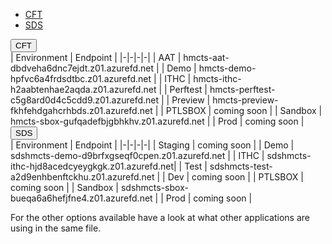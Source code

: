 <div class="platform-selector" id="front-door-endpoints-clusters" data-module="app-tabs">
  <ul class="app-tabs" role="tablist">
    <li class="app-tabs__item js-tabs__item js-tabs__item--open" role="presentation">
      <a href="#front-door-endpoints-cft" role="tab" aria-controls="front-door-endpoints-cft" aria-expanded="false">
        CFT
      </a>
    </li>
    <li class="app-tabs__item js-tabs__item app-tabs__item--current" role="presentation">
      <a href="#front-door-endpoints-sds" role="tab" aria-controls="front-door-endpoints-sds" aria-expanded="true">
      SDS
      </a>
    </li>
  </ul>
  <div class="app-tabs__heading js-tabs__heading">
    <button aria-controls="front-door-endpoints-cft" class="app-tabs__heading-button">CFT</button>
  </div>
  <div class="app-tabs__container js-tabs__container app-tabs__container--hidden" id="front-door-endpoints-cft" role="tabpanel" aria-hidden="true">
    <div class="app-example__code">
      | Environment | Endpoint | 
|-|-|-|-|
| AAT | hmcts-aat-dbdveha6dnc7ejdt.z01.azurefd.net |
| Demo | hmcts-demo-hpfvc6a4frdsdtbc.z01.azurefd.net |
| ITHC | hmcts-ithc-h2aabtenhae2aqda.z01.azurefd.net |
| Perftest | hmcts-perftest-c5g8ard0d4c5cdd9.z01.azurefd.net |
| Preview | hmcts-preview-fkhfehdgahcrhbds.z01.azurefd.net |
| PTLSBOX | coming soon |
| Sandbox | hmcts-sbox-gufqadefbjgbhkhv.z01.azurefd.net |
| Prod | coming soon |
    </div>
  </div>
  
  <div class="app-tabs__heading js-tabs__heading app-tabs__heading--current">
    <button aria-controls="front-door-endpoints-sds" class="app-tabs__heading-button" aria-expanded="true">SDS</button>
  </div>

  <div class="app-tabs__container js-tabs__container" id="front-door-endpoints-sds" role="tabpanel" aria-hidden="false">
      <div class="app-example__code">
      | Environment | Endpoint | 
|-|-|-|-|
| Staging | coming soon |
| Demo | sdshmcts-demo-d9brfxgseqf0cpen.z01.azurefd.net |
| ITHC | sdshmcts-ithc-hjd8acedcyeygkgk.z01.azurefd.net|
| Test | sdshmcts-test-a2d9enhbenftckhu.z01.azurefd.net |
| Dev | coming soon |
| PTLSBOX | coming soon |
| Sandbox | sdshmcts-sbox-bueqa6a6hefjfne4.z01.azurefd.net |
| Prod | coming soon |
  </div>
</div>


For the other options available have a look at what other applications are using in the same file.

